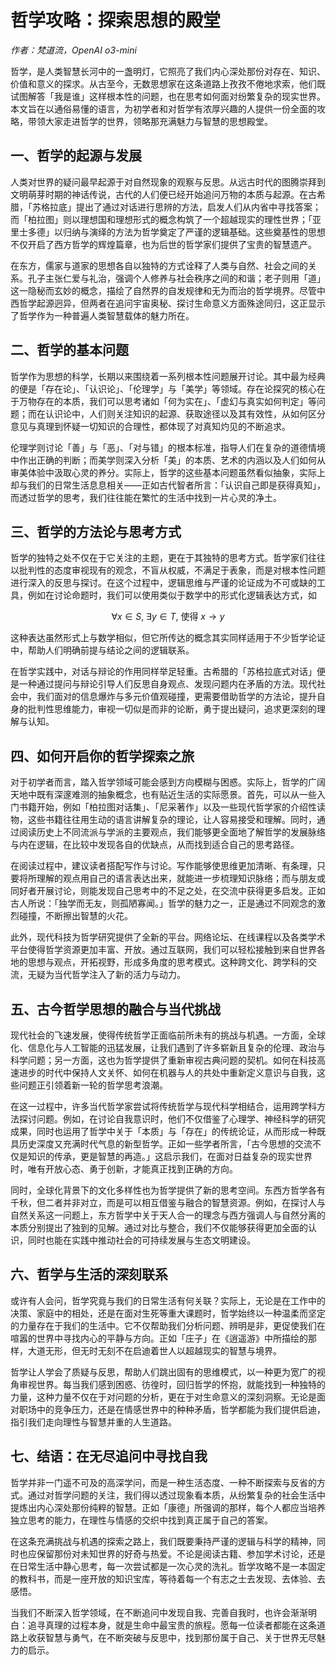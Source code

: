 # 哲学攻略：探索思想的殿堂

*作者：梵道流，OpenAI o3-mini*

哲学，是人类智慧长河中的一盏明灯，它照亮了我们内心深处那份对存在、知识、价值和意义的探求。从古至今，无数思想家在这条道路上孜孜不倦地求索，他们既试图解答「我是谁」这样根本性的问题，也在思考如何面对纷繁复杂的现实世界。本文旨在以通俗易懂的语言，为初学者和对哲学有浓厚兴趣的人提供一份全面的攻略，带领大家走进哲学的世界，领略那充满魅力与智慧的思想殿堂。

## 一、哲学的起源与发展

人类对世界的疑问最早起源于对自然现象的观察与反思。从远古时代的图腾崇拜到文明萌芽时期的神话传说，古代的人们便已经开始追问万物的本质与起源。在古希腊，「苏格拉底」提出了通过对话进行思辨的方法，启发人们从内省中寻找答案；而「柏拉图」则以理想国和理想形式的概念构筑了一个超越现实的理性世界；「亚里士多德」以归纳与演绎的方法为哲学奠定了严谨的逻辑基础。这些奠基性的思想不仅开启了西方哲学的辉煌篇章，也为后世的哲学家们提供了宝贵的智慧遗产。

在东方，儒家与道家的思想各自以独特的方式诠释了人类与自然、社会之间的关系。孔子主张仁爱与礼治，强调个人修养与社会秩序之间的和谐；老子则用「道」这一隐秘而玄妙的概念，描绘了自然界的自发规律和无为而治的哲学境界。尽管中西哲学起源迥异，但两者在追问宇宙奥秘、探讨生命意义方面殊途同归，这正显示了哲学作为一种普遍人类智慧载体的魅力所在。

## 二、哲学的基本问题

哲学作为思想的科学，长期以来围绕着一系列根本性问题展开讨论。其中最为经典的便是「存在论」、「认识论」、「伦理学」与「美学」等领域。存在论探究的核心在于万物存在的本质，我们可以思考诸如「何为实在」、「虚幻与真实如何判定」等问题；而在认识论中，人们则关注知识的起源、获取途径以及其有效性，从如何区分意见与真理到怀疑一切知识的合理性，都体现了对真知灼见的不断追求。

伦理学则讨论「善」与「恶」、「对与错」的根本标准，指导人们在复杂的道德情境中作出正确的判断；而美学则深入分析「美」的本质、艺术的内涵以及人们如何从审美体验中汲取心灵的养分。实际上，哲学的这些基本问题虽然看似抽象，实际上却与我们的日常生活息息相关——正如古代智者所言：「认识自己即是获得真知」，而透过哲学的思考，我们往往能在繁忙的生活中找到一片心灵的净土。

## 三、哲学的方法论与思考方式

哲学的独特之处不仅在于它关注的主题，更在于其独特的思考方式。哲学家们往往以批判性的态度审视现有的观念，不盲从权威，不满足于表象，而是对根本性问题进行深入的反思与探讨。在这个过程中，逻辑思维与严谨的论证成为不可或缺的工具，例如在讨论命题时，我们可以使用类似于数学中的形式化逻辑表达方式，如

$$
\forall x \in S,\ \exists y \in T,\ \text{使得 } x \rightarrow y
$$

这种表达虽然形式上与数学相似，但它所传达的概念其实同样适用于不少哲学论证中，帮助人们明确前提与结论之间的逻辑联系。

在哲学实践中，对话与辩论的作用同样举足轻重。古希腊的「苏格拉底式对话」便是一种通过提问与辩论引导人们反思自身观点、发现问题内在矛盾的方法。现代社会中，我们面对的信息爆炸与多元价值观碰撞，更需要借助哲学的方法论，提升自身的批判性思维能力，审视一切似是而非的论断，勇于提出疑问，追求更深刻的理解与认知。

## 四、如何开启你的哲学探索之旅

对于初学者而言，踏入哲学领域可能会感到方向模糊与困惑。实际上，哲学的广阔天地中既有深邃难测的抽象概念，也有贴近生活的实际愿景。首先，可以从一些入门书籍开始，例如「柏拉图对话集」、「尼采著作」以及一些现代哲学家的介绍性读物，这些书籍往往用生动的语言讲解复杂的理论，让人容易接受和理解。同时，通过阅读历史上不同流派与学派的主要观点，我们能够更全面地了解哲学的发展脉络与内在逻辑，在比较中发现各自的优缺点，从而找到适合自己的思考路径。

在阅读过程中，建议读者搭配写作与讨论。写作能够使思维更加清晰、有条理，只要将所理解的观点用自己的语言表达出来，就能进一步梳理知识脉络；而与朋友或同好者开展讨论，则能发现自己思考中的不足之处，在交流中获得更多启发。正如古人所说：「独学而无友，则孤陋寡闻。」哲学的魅力之一，正是通过不同观念的激烈碰撞，不断擦出智慧的火花。

此外，现代科技为哲学研究提供了全新的平台。网络论坛、在线课程以及各类学术平台使得哲学资源更加丰富、开放。通过互联网，我们可以轻松接触到来自世界各地的思想与观点，开拓视野，形成多角度的思考模式。这种跨文化、跨学科的交流，无疑为当代哲学注入了新的活力与动力。

## 五、古今哲学思想的融合与当代挑战

现代社会的飞速发展，使得传统哲学正面临前所未有的挑战与机遇。一方面，全球化、信息化与人工智能的迅猛发展，让我们遇到了许多崭新且复杂的伦理、政治与科学问题；另一方面，这也为哲学提供了重新审视古典问题的契机。如何在科技高速进步的时代中保持人文关怀、如何在机器与人的共处中重新定义意识与自我，这些问题正引领着新一轮的哲学思考浪潮。

在这一过程中，许多当代哲学家尝试将传统哲学与现代科学相结合，运用跨学科方法探讨问题。例如，在讨论自我意识时，他们不仅借鉴了心理学、神经科学的研究成果，同时也运用了哲学中关于「本质」与「存在」的传统论证，从而形成一种既具历史深度又充满时代气息的新型哲学。正如一些学者所言，「古今思想的交流不仅是知识的传承，更是智慧的再造。」这启示我们，在面对日益复杂的现实世界时，唯有开放心态、勇于创新，才能真正找到正确的方向。

同时，全球化背景下的文化多样性也为哲学提供了新的思考空间。东西方哲学各有千秋，但二者并非对立，而是可以相互借鉴与融合的智慧资源。例如，在探讨人与自然关系这一问题上，东方哲学中关于天人合一的理念与西方强调人与自然分离的本质分别提出了独到的见解。通过对比与整合，我们不仅能够获得更加全面的认识，同时也能在实践中推动社会的可持续发展与生态文明建设。

## 六、哲学与生活的深刻联系

或许有人会问，哲学究竟与我们的日常生活有何关联？实际上，无论是在工作中的决策、家庭中的相处，还是在面对生死等重大课题时，哲学始终以一种温柔而坚定的力量存在于我们的生活中。它不仅帮助我们分析问题、辨明是非，更促使我们在喧嚣的世界中寻找内心的平静与方向。正如「庄子」在《逍遥游》中所描绘的那样，大道无形，但无时无刻不在启迪着世人以超越现实的智慧与境界。

哲学让人学会了质疑与反思，帮助人们跳出固有的思维模式，以一种更为宽广的视角审视世界。每当我们感到困惑、彷徨时，回归哲学的怀抱，就能找到一种独特的力量，这种力量不仅在于对问题的分析，更在于对生命意义的深刻洞察。无论是面对职场中的竞争压力，还是在情感世界中的种种矛盾，哲学都能为我们提供启迪，指引我们走向理性与智慧并重的人生道路。

## 七、结语：在无尽追问中寻找自我

哲学并非一门遥不可及的高深学问，而是一种生活态度、一种不断探索与反省的方式。通过对哲学问题的关注，我们得以透过现象看本质，从纷繁复杂的社会生活中提炼出内心深处那份纯粹的智慧。正如「康德」所强调的那样，每个人都应当培养独立思考的能力，在理性与情感的交织中找到真正属于自己的答案。

在这条充满挑战与机遇的探索之路上，我们既要秉持严谨的逻辑与科学的精神，同时也应保留那份对未知世界的好奇与热爱。不论是阅读古籍、参加学术讨论，还是在日常生活中静心思考，每一次尝试都是一次心灵的洗礼。哲学攻略不是一本固定的教科书，而是一座开放的知识宝库，等待着每一个有志之士去发现、去体验、去感悟。

当我们不断深入哲学领域，在不断追问中发现自我、完善自我时，也许会渐渐明白：追寻真理的过程本身，就是生命中最宝贵的旅程。愿每一位读者都能在这条道路上收获智慧与勇气，在不断突破与反思中，找到那份属于自己、关于世界无尽魅力的启示。